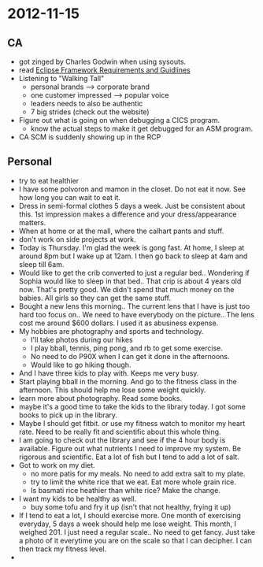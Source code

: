2012-11-15
==========

CA
--

* got zinged by Charles Godwin when using sysouts.
* read [Eclipse Framework Requirements and Guidlines](http://p360clarity.ca.com/niku/app?action=npt.overview)
* Listening to "Walking Tall" 
	- personal brands --> corporate brand
	- one customer impressed --> popular voice
	- leaders needs to also be authentic
	- 7 big strides (check out the website)
* Figure out what is going on when debugging a CICS program.
	- know the actual steps to make it get debugged for an ASM program.
* CA SCM is suddenly showing up in the RCP
	
Personal
--------

* try to eat healthier
* I have some polvoron and mamon in the closet.  Do not eat it now.  See how long you can wait to eat it.
* Dress in semi-formal clothes 5 days a week.  Just be consistent about this.  1st impression makes a difference and your dress/appearance matters.
* When at home or at the mall, where the calhart pants and stuff.
* don't work on side projects at work.  
* Today is Thursday.  I'm glad the week is gong fast.  At home, I sleep at around 8pm but I wake up at 12am.  I then go back to sleep at 4am and sleep till 6am.
* Would like to get the crib converted to just a regular bed.. Wondering if Sophia would like to sleep in that bed.. That crip is about 4 years old now.  That's pretty good.  We didn't spend that much money on the babies.  All girls so they can get the same stuff.
* Bought a new lens this morning.. The current lens that I have is just too hard too focus on.. We need to have everybody on the picture.. The lens cost me around $600 dollars.  I used it as abusiness expense.
* My hobbies are photography and sports and technology.
	- I'll take photos during our hikes
	- I play bball, tennis, ping pong, and rb to get some exercise.
	- No need to do P90X when I can get it done in the afternoons.
	- Would like to go hiking though.
* And I have three kids to play with.  Keeps me very busy.
* Start playing bball in the morning.  And go to the fitness class in the afternoon.  This should help me lose some weight quickly.
* learn more about photography.  Read some books.
* maybe it's a good time to take the kids to the library today.  I got some books to pick up in the library.  
* Maybe I should get fitbit.  or use my fitness watch to monitor my heart rate. Need to be really fit and scientific about this whole thing.
* I am going to check out the library and see if the 4 hour body is available. Figure out what nutrients I need to improve my system.  Be rigorous and scientific. Eat a lot of fish but I tend to add a lot of salt.
* Got to work on my diet.
	- no more patis for my meals.  No need to add extra salt to my plate.
	- try to limit the white rice that we eat.  Eat more whole grain rice.
	- Is basmati rice heathier than white rice? Make the change.
* I want my kids to be healthy as well.
	- buy some tofu and fry it up (isn't that not healthy, frying it up)
* If I tend to eat a lot, I should exercise more.  One month of exercising everyday, 5 days a week should help me lose weight.  This month, I weighed 201. I just need a regular scale.. No need to get fancy.  Just take a photo of it everytime you are on the scale so that I can decipher.  I can then track my fitness level.
* 
